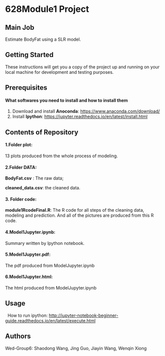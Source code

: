 # 628Module1 Project

## Main Job
   Estimate BodyFat using a SLR model.
## Getting Started
   These instructions will get you a copy of the project up and running on your local machine for development and testing purposes.

## Prerequisites
#### What softwares you need to install and how to install them
1. Download and install **Anoconda**:  https://www.anaconda.com/download/
2. Install **Ipython**:  https://jupyter.readthedocs.io/en/latest/install.html
         
        
## Contents of Repository
#### 1.Folder plot: 

   13 plots produced from the whole process of modeling.
  
#### 2.Folder DATA: 

   **BodyFat.csv** : The raw data;
  
   **cleaned_data.csv**: the cleaned data.
        
#### 3. Folder code:

   **module1RcodeFinal.R**: The R code for all steps of the cleaning data, modeling and prediction. And all of the pictures are produced from this R code.
  
#### 4.Model1Jupyter.ipynb:

   Summary written by Ipython notebook.
        
#### 5.Model1Jupyter.pdf:

   The pdf produced from ModelJupyter.ipynb     
        
#### 6.Model1Jupyter.html:

   The html produced from ModelJupyter.ipynb         
  
## Usage

   How to run ipython: http://jupyter-notebook-beginner-guide.readthedocs.io/en/latest/execute.html 


## Authors

   Wed-Group6: Shaodong Wang, Jing Guo, Jiayin Wang, Wenqin Xiong
